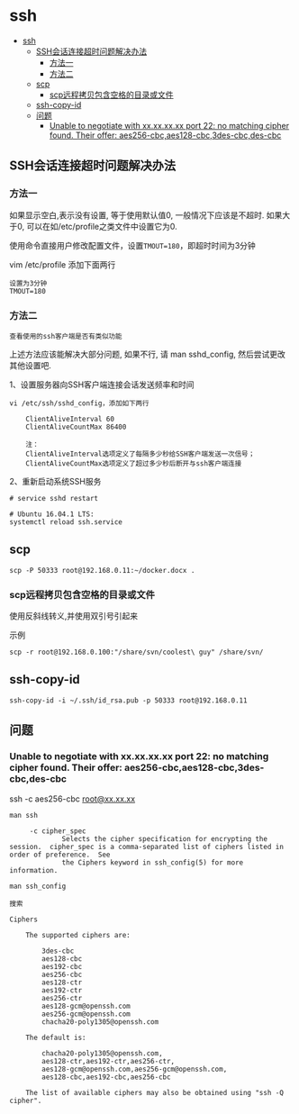 # ssh

<!-- TOC -->

- [ssh](#ssh)
    - [SSH会话连接超时问题解决办法](#ssh%E4%BC%9A%E8%AF%9D%E8%BF%9E%E6%8E%A5%E8%B6%85%E6%97%B6%E9%97%AE%E9%A2%98%E8%A7%A3%E5%86%B3%E5%8A%9E%E6%B3%95)
        - [方法一](#%E6%96%B9%E6%B3%95%E4%B8%80)
        - [方法二](#%E6%96%B9%E6%B3%95%E4%BA%8C)
    - [scp](#scp)
        - [scp远程拷贝包含空格的目录或文件](#scp%E8%BF%9C%E7%A8%8B%E6%8B%B7%E8%B4%9D%E5%8C%85%E5%90%AB%E7%A9%BA%E6%A0%BC%E7%9A%84%E7%9B%AE%E5%BD%95%E6%88%96%E6%96%87%E4%BB%B6)
    - [ssh-copy-id](#ssh-copy-id)
    - [问题](#%E9%97%AE%E9%A2%98)
        - [Unable to negotiate with xx.xx.xx.xx port 22: no matching cipher found. Their offer: aes256-cbc,aes128-cbc,3des-cbc,des-cbc](#unable-to-negotiate-with-xxxxxxxx-port-22-no-matching-cipher-found-their-offer-aes256-cbcaes128-cbc3des-cbcdes-cbc)

<!-- /TOC -->

## SSH会话连接超时问题解决办法

### 方法一

如果显示空白,表示没有设置, 等于使用默认值0, 一般情况下应该是不超时. 如果大于0, 可以在如/etc/profile之类文件中设置它为0.

使用命令直接用户修改配置文件，设置`TMOUT=180`，即超时时间为3分钟

vim /etc/profile 添加下面两行

    设置为3分钟
    TMOUT=180

### 方法二

    查看使用的ssh客户端是否有类似功能

上述方法应该能解决大部分问题, 如果不行, 请 man sshd_config, 然后尝试更改其他设置吧.

1、设置服务器向SSH客户端连接会话发送频率和时间

```shell
vi /etc/ssh/sshd_config，添加如下两行

    ClientAliveInterval 60
    ClientAliveCountMax 86400

    注：
    ClientAliveInterval选项定义了每隔多少秒给SSH客户端发送一次信号；
    ClientAliveCountMax选项定义了超过多少秒后断开与ssh客户端连接
```

2、重新启动系统SSH服务

```shell
# service sshd restart

# Ubuntu 16.04.1 LTS:
systemctl reload ssh.service
```

## scp

    scp -P 50333 root@192.168.0.11:~/docker.docx .

### scp远程拷贝包含空格的目录或文件

使用反斜线转义,并使用双引号引起来

示例

    scp -r root@192.168.0.100:"/share/svn/coolest\ guy" /share/svn/

## ssh-copy-id

    ssh-copy-id -i ~/.ssh/id_rsa.pub -p 50333 root@192.168.0.11

## 问题

### Unable to negotiate with xx.xx.xx.xx port 22: no matching cipher found. Their offer: aes256-cbc,aes128-cbc,3des-cbc,des-cbc

ssh -c aes256-cbc root@xx.xx.xx

```shell
man ssh

     -c cipher_spec
             Selects the cipher specification for encrypting the session.  cipher_spec is a comma-separated list of ciphers listed in order of preference.  See
             the Ciphers keyword in ssh_config(5) for more information.
```

```shell
man ssh_config

搜索

Ciphers

    The supported ciphers are:

        3des-cbc
        aes128-cbc
        aes192-cbc
        aes256-cbc
        aes128-ctr
        aes192-ctr
        aes256-ctr
        aes128-gcm@openssh.com
        aes256-gcm@openssh.com
        chacha20-poly1305@openssh.com

    The default is:

        chacha20-poly1305@openssh.com,
        aes128-ctr,aes192-ctr,aes256-ctr,
        aes128-gcm@openssh.com,aes256-gcm@openssh.com,
        aes128-cbc,aes192-cbc,aes256-cbc

    The list of available ciphers may also be obtained using "ssh -Q cipher".
```


